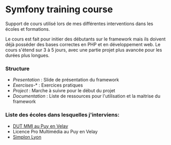 # Symfony training course

Support de cours utilisé lors de mes différentes interventions dans les écoles et formations. 

Le cours est fait pour initier des débutants sur le framework mais ils doivent déjà posséder des bases correctes en PHP 
et en développement web. Le cours s'étend sur 3 à 5 jours, avec une partie projet plus avancée pour les durées plus longues.

### Structure
  - *Presentation* : Slide de présentation du framework
  - *Exercises-** : Exercices pratiques
  - *Project* : Marche à suivre pour le début du projet
  - *Documentation* : Liste de ressources pour l'utilisation et la maitrise du framework
  

### Liste des écoles dans lesquelles j'interviens:
- [DUT MMI au Puy en Velay](http://mmi-lepuy.fr/)
- Licence Pro Multimédia au Puy en Velay
- [Simplon Lyon](http://lyon.simplon.co/)

